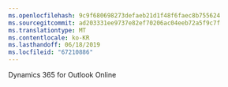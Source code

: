 ```yaml
---
ms.openlocfilehash: 9c9f680698273defaeb21d1f48f6faec8b755624
ms.sourcegitcommit: ad203331ee9737e82ef70206ac04eeb72a5f9c7f
ms.translationtype: MT
ms.contentlocale: ko-KR
ms.lasthandoff: 06/18/2019
ms.locfileid: "67210886"
---
```

Dynamics 365 for Outlook Online